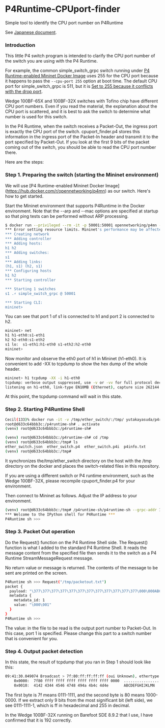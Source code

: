 # P4Runtime-CPUport-finder
Simple tool to identify the CPU port number on P4Runtime

See [Japanese document](README_ja.md).

### Introduction

This little P4 switch program is intended to clarify the CPU port number of the switch you are using with the P4 Runtime.

For example, the common simple_switch_grpc switch running under [P4 Runtime-enabled Mininet Docker Image](https://hub.docker.com/r/opennetworking/p4mn) uses 255 for the CPU port because it happens to pass the `--cpu-port 255` option at boot time. The default CPU port for simple_switch_grpc is 511, but it is [Set to 255 because it conflicts with the drop port](https://github.com/p4lang/behavioral-model/issues/831).

Wedge 100BF-65X and 100BF-32X switches with Tofino chip have different CPU port numbers. Even if you read the material, the explanation about the CPU port is scattered, and it is best to ask the switch to determine what number is used for this switch.

In the P4 Runtime, when the switch receives a Packet-Out, the ingress port is exactly the CPU port of the switch. cpuport_finder.p4 stores this information in the ingress port of the Packet-In header and transmit it to the port specified by Packet-Out. If you look at the first 9 bits of the packet coming out of the switch, you should be able to read the CPU port number there.

Here are the steps:

### Step 1. Preparing the switch (starting the Mininet environment)

We will use [P4 Runtime-enabled Mininet Docker Image] (https://hub.docker.com/r/opennetworking/p4mn) as our switch. Here's how to get started.

Start the Mininet environment that supports P4Runtime in the Docker environment. Note that the --arp and --mac options are specified at startup so that ping tests can be performed without ARP processing.

```bash
$ docker run --privileged --rm -it -p 50001:50001 opennetworking/p4mn --arp --topo single,2 --mac
*** Error setting resource limits. Mininet's performance may be affected.
*** Creating network
*** Adding controller
*** Adding hosts:
h1 h2 
*** Adding switches:
s1 
*** Adding links:
(h1, s1) (h2, s1) 
*** Configuring hosts
h1 h2 
*** Starting controller

*** Starting 1 switches
s1 .⚡️ simple_switch_grpc @ 50001

*** Starting CLI:
mininet>
```

You can see that port 1 of s1 is connected to h1 and port 2 is connected to h2.

```bash
mininet> net
h1 h1-eth0:s1-eth1
h2 h2-eth0:s1-eth2
s1 lo:  s1-eth1:h1-eth0 s1-eth2:h2-eth0
mininet> 
```

Now monitor and observe the eth0 port of h1 in Mininet (h1-eth0). It is convenient to add -XX to tcpdump to show the hex dump of the whole header.

```bash
mininet> h1 tcpdump -XX -i h1-eth0
tcpdump: verbose output suppressed, use -v or -vv for full protocol decode
listening on h1-eth0, link-type EN10MB (Ethernet), capture size 262144 bytes
```
At this point, the tcpdump command will wait in this state.

### Step 2. Starting P4Runtime Shell

```bash
Cecil(133)% docker run -it -v /tmp/ether_switch/:/tmp/ yutakayasuda/p4runtime-shell-dev /bin/bash
root@d633c64bbb3c:/p4runtime-sh# . activate 
(venv) root@d633c64bbb3c:/p4runtime-sh# 

(venv) root@d633c64bbb3c:/p4runtime-sh# cd /tmp
(venv) root@d633c64bbb3c:/tmp# ls
ether_switch.json  ether_switch.p4  ether_switch.p4i  p4info.txt
(venv) root@d633c64bbb3c:/tmp# 
```
It synchronizes the/tmp/ether_switch directory on the host with the /tmp directory on the docker and places the switch-related files in this repository.

If you are using a different switch or P4 runtime environment, such as the Wedge 100BF-32X, please recompile cpuport_finder.p4 for your environment.

Then connect to Mininet as follows. Adjust the IP address to your environment.

```bash
(venv) root@d633c64bbb3c:/tmp# /p4runtime-sh/p4runtime-sh --grpc-addr 192.168.XX.XX:50001 --device-id 1 --election-id 0,1 --config p4info.txt,ether_switch.json
*** Welcome to the IPython shell for P4Runtime ***
P4Runtime sh >>>
```

### Step 3. Packet Out operation

Do the Request() function on the P4 Runtime Shell side. The Request() function is what I added to the standard P4 Runtime Shell. It reads the message content from the specified file then sends it to the switch as a P4 Runtime StreamMessageRequest message. 

No return value or message is returned. The contents of the message to be sent are printed on the screen.

```bash
P4Runtime sh >>> Request("/tmp/packetout.txt")                                                                                             
packet {
  payload: "\377\377\377\377\377\377\377\377\377\377\377\377\000\000ABCDEFGHIJKLMN"
  metadata {
    metadata_id: 1
    value: "\000\001"
  }
}
P4Runtime sh >>> 
```

The value: in the file to be read is the output port number to Packet-Out. In this case, port 1 is specified. Please change this part to a switch number that is convenient for you.

### Step 4. Output packet detection

In this state, the result of tcpdump that you ran in Step 1 should look like this:
```bash
09:41:30.049074 Broadcast > 7f:80:ff:ff:ff:ff (oui Unknown), ethertype Unknown (0xffff), length 30: 
	0x0000:  7f80 ffff ffff ffff ffff ffff ffff 0000  ................
	0x0010:  4142 4344 4546 4748 494a 4b4c 4d4e       ABCDEFGHIJKLMN
```

The first byte is 7f means 0111-1111, and the second byte is 80 means 1000-0000. If we extract only 9 bits from the most significant bit (left side), we see 0111-1111-1, which is ff in hexadecimal and 255 in decimal.

In the Wedge 100BF-32X running on Barefoot SDE 8.9.2 that I use, I have confirmed that it is 192 correctly.


